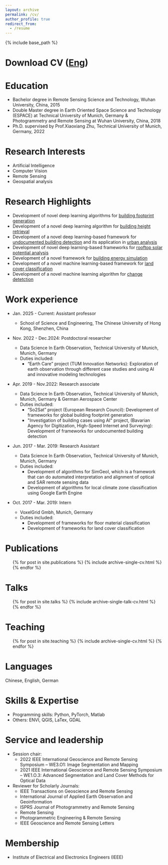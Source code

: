 ```yaml
---
layout: archive
permalink: /cv/
author_profile: true
redirect_from:
  - /resume
---
```


{% include base_path %}

Download CV ([Eng](https://github.com/lqycrystal/qingyuli.github.io/blob/main/files/qingyulicv.pdf))
======

Education
======
* Bachelor degree in Remote Sensing Science and Technology, Wuhan University, China, 2015
* Double Master degree in Earth Oriented Space Science and Technology (ESPACE) at Technical University of Munich, Germany & Photogrammetry and Remote Sensing at Wuhan University, China, 2018
* Ph.D. supervised by Prof.Xiaoxiang Zhu, Technical University of Munich, Germany, 2022

Research Interests
======
* Artificial Intelligence
* Computer Vision
* Remote Sensing
* Geospatial analysis

Research Highlights
======
* Development of novel deep learning algorithms for [building footprint generation](https://ieeexplore.ieee.org/stamp/stamp.jsp?tp=&arnumber=9082125)
* Development of a novel deep learning algorithm for [building height retrieval](https://www.sciencedirect.com/science/article/pii/S1569843223001334)
* Development of a novel deep learning-based framework for [undocumented building detection](https://www.mdpi.com/2072-4292/12/21/3537) and  its application in [urban analysis](https://www.sciencedirect.com/science/article/pii/S156984322200111X)
* Development of novel deep learning-based frameworks for [rooftop solar potential analysis](https://www.sciencedirect.com/science/article/pii/S0306261924012224)
* Development of a novel framework for [building energy simulation](https://www.sciencedirect.com/science/article/abs/pii/S2210670724005432)
* Development of a novel machine learning-based framework for [land cover classification](https://www.mdpi.com/2072-4292/12/4/602)
* Development of a novel machine learning algorithm for [change detetction](https://www.ingentaconnect.com/contentone/asprs/pers/2017/00000083/00000002/art00013?crawler=true&mimetype=application/pdf)

Work experience
======
* Jan. 2025 - Current: Assistant professor
  * School of Science and Engineering, The Chinese University of Hong Kong, Shenzhen, China
* Nov. 2022 - Dec.2024: Postdoctoral researcher
  * Data Science In Earth Observation, Technical University of Munich, Munich, Germany
  * Duties included: 
    + “Earth Care” project (TUM Innovation Networks): Exploration of earth observation through different case studies and using AI and innovative modeling technologies 
    
* Apr. 2019 - Nov.2022: Research associate
  * Data Science In Earth Observation, Technical University of Munich, Munich, Germany & German Aerospace Center
  * Duties included: 
    + “So2Sat” project (European Research Council): Development of frameworks for global building footprint generation 
    + "Investigation of building cases using AI" project, (Bavarian Agency for Digitization, High-Speed Internet and Surveying): Development of frameworks for undocumented building detection 
 

* Jun. 2017 - Mar. 2019: Research Assistant
  * Data Science In Earth Observation, Technical University of Munich, Munich, Germany
  * Duties included: 
    + Development of algorithms for SimGeoI, which is a framework that can do automated interpretation and alignment of optical and SAR remote sensing data
    + Development of algorithms for local climate zone classification using Google Earth Engine


* Oct. 2017 - Mar. 2019: Intern
  * VoxelGrid Gmbh, Munich, Germany
  * Duties included:
    + Development of frameworks for floor material classification
    + Development of frameworks for land cover classification   
 

Publications
======
  <ul>{% for post in site.publications %}
    {% include archive-single-cv.html %}
  {% endfor %}</ul>
 
Talks
======
  <ul>{% for post in site.talks %}
    {% include archive-single-talk-cv.html %}
  {% endfor %}</ul>
  
Teaching
======
  <ul>{% for post in site.teaching %}
    {% include archive-single-cv.html %}
  {% endfor %}</ul>
  
Languages
======
Chinese, English, German

Skills & Expertise 
======
* Programming skills: Python, PyTorch, Matlab
* Others: ENVI, QGIS, LaTex, GDAL


Service and leadership
======
* Session chair:
  + 2022 IEEE International Geoscience and Remote Sensing Symposium – WE3.O1: Image Segmentation and Mapping
  + 2021 IEEE International Geoscience and Remote Sensing Symposium – WE1.O.3: Advanced Segmentation and Land Cover Methods for Optical Data
* Reviewer for Scholarly Journals: 
  + IEEE Transactions on Geoscience and Remote Sensing
  + International Journal of Applied Earth Observation and Geoinformation
  + ISPRS Journal of Photogrammetry and Remote Sensing 
  + Remote Sensing
  + Photogrammetric Engineering & Remote Sensing
  + IEEE Geoscience and Remote Sensing Letters

Membership
======
* Institute of Electrical and Electronics Engineers (IEEE)

